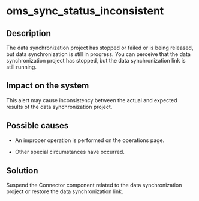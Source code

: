 oms_sync_status_inconsistent 
=================================================



Description 
--------------------------------

The data synchronization project has stopped or failed or is being released, but data synchronization is still in progress. You can perceive that the data synchronization project has stopped, but the data synchronization link is still running.

Impact on the system 
-----------------------------------------

This alert may cause inconsistency between the actual and expected results of the data synchronization project.

Possible causes 
------------------------------------

* An improper operation is performed on the operations page.

  

* Other special circumstances have occurred.

  




Solution 
-----------------------------

Suspend the Connector component related to the data synchronization project or restore the data synchronization link.
